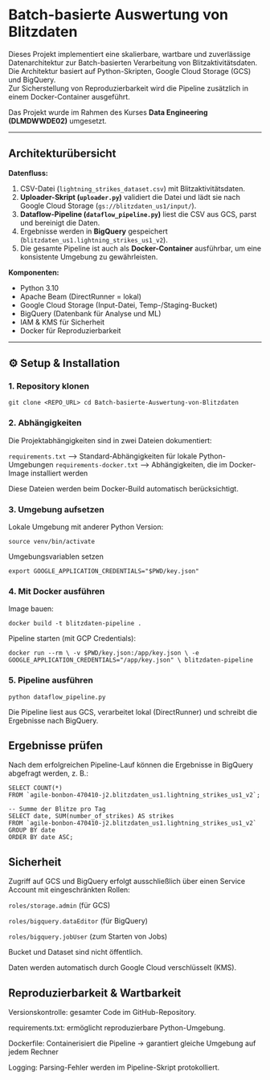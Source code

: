 # Batch-basierte Auswertung von Blitzdaten

Dieses Projekt implementiert eine skalierbare, wartbare und zuverlässige Datenarchitektur zur Batch-basierten Verarbeitung von Blitzaktivitätsdaten.  
Die Architektur basiert auf Python-Skripten, Google Cloud Storage (GCS) und BigQuery.  
Zur Sicherstellung von Reproduzierbarkeit wird die Pipeline zusätzlich in einem Docker-Container ausgeführt.  

Das Projekt wurde im Rahmen des Kurses **Data Engineering (DLMDWWDE02)** umgesetzt.

---

## Architekturübersicht

**Datenfluss:**
1. CSV-Datei (`lightning_strikes_dataset.csv`) mit Blitzaktivitätsdaten.  
2. **Uploader-Skript (`uploader.py`)** validiert die Datei und lädt sie nach Google Cloud Storage (`gs://blitzdaten_us1/input/`).  
3. **Dataflow-Pipeline (`dataflow_pipeline.py`)** liest die CSV aus GCS, parst und bereinigt die Daten.  
4. Ergebnisse werden in **BigQuery** gespeichert (`blitzdaten_us1.lightning_strikes_us1_v2`).  
5. Die gesamte Pipeline ist auch als **Docker-Container** ausführbar, um eine konsistente Umgebung zu gewährleisten.  

**Komponenten:**
- Python 3.10  
- Apache Beam (DirectRunner = lokal)  
- Google Cloud Storage (Input-Datei, Temp-/Staging-Bucket)  
- BigQuery (Datenbank für Analyse und ML)  
- IAM & KMS für Sicherheit  
- Docker für Reproduzierbarkeit  

---

## ⚙️ Setup & Installation

### 1. Repository klonen

`git clone <REPO_URL>
cd Batch-basierte-Auswertung-von-Blitzdaten`

### 2. Abhängigkeiten

Die Projektabhängigkeiten sind in zwei Dateien dokumentiert:

`requirements.txt` --> Standard-Abhängigkeiten für lokale Python-Umgebungen
`requirements-docker.txt` --> Abhängigkeiten, die im Docker-Image installiert werden

Diese Dateien werden beim Docker-Build automatisch berücksichtigt.

### 3. Umgebung aufsetzen

Lokale Umgebung mit anderer Python Version:

`source venv/bin/activate`

Umgebungsvariablen setzen

`export GOOGLE_APPLICATION_CREDENTIALS="$PWD/key.json"`


### 4. Mit Docker ausführen

Image bauen:

`docker build -t blitzdaten-pipeline .`

Pipeline starten (mit GCP Credentials):

`docker run --rm \
  -v $PWD/key.json:/app/key.json \
  -e GOOGLE_APPLICATION_CREDENTIALS="/app/key.json" \
  blitzdaten-pipeline`

### 5. Pipeline ausführen

`python dataflow_pipeline.py`

Die Pipeline liest aus GCS, verarbeitet lokal (DirectRunner) und schreibt die Ergebnisse nach BigQuery.

## Ergebnisse prüfen

Nach dem erfolgreichen Pipeline-Lauf können die Ergebnisse in BigQuery abgefragt werden, z. B.:

```-- Anzahl der geladenen Zeilen
SELECT COUNT(*) 
FROM `agile-bonbon-470410-j2.blitzdaten_us1.lightning_strikes_us1_v2`;

-- Summe der Blitze pro Tag
SELECT date, SUM(number_of_strikes) AS strikes
FROM `agile-bonbon-470410-j2.blitzdaten_us1.lightning_strikes_us1_v2`
GROUP BY date
ORDER BY date ASC;
```

## Sicherheit

Zugriff auf GCS und BigQuery erfolgt ausschließlich über einen Service Account mit eingeschränkten Rollen:

`roles/storage.admin` (für GCS)

`roles/bigquery.dataEditor` (für BigQuery)

`roles/bigquery.jobUser` (zum Starten von Jobs)

Bucket und Dataset sind nicht öffentlich.

Daten werden automatisch durch Google Cloud verschlüsselt (KMS).

## Reproduzierbarkeit & Wartbarkeit

Versionskontrolle: gesamter Code im GitHub-Repository.

requirements.txt: ermöglicht reproduzierbare Python-Umgebung.

Dockerfile: Containerisiert die Pipeline → garantiert gleiche Umgebung auf jedem Rechner

Logging: Parsing-Fehler werden im Pipeline-Skript protokolliert.

